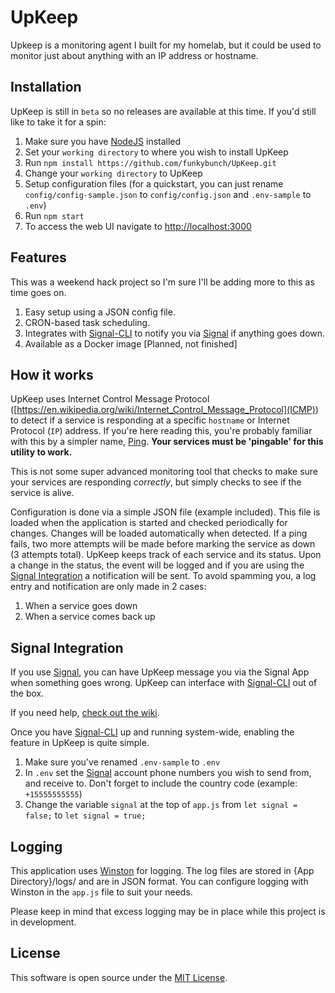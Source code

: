 # UpKeep
Upkeep is a monitoring agent I built for my homelab, but it could be used to monitor just about anything with an IP address or hostname.

## Installation
UpKeep is still in `beta` so no releases are available at this time.  If you'd still like to take it for a spin:
1. Make sure you have [NodeJS](https://nodejs.org/) installed
2. Set your `working directory` to where you wish to install UpKeep
3. Run `npm install https://github.com/funkybunch/UpKeep.git`
4. Change your `working directory` to UpKeep
5. Setup configuration files (for a quickstart, you can just rename `config/config-sample.json` to `config/config.json` and `.env-sample` to `.env`)
6. Run `npm start`
7. To access the web UI navigate to [http://localhost:3000](http://localhost:3000)

## Features
This was a weekend hack project so I'm sure I'll be adding more to this as time goes on.
1. Easy setup using a JSON config file.
2. CRON-based task scheduling.
3. Integrates with [Signal-CLI](https://github.com/AsamK/signal-cli) to notify you via [Signal](https://signal.org/) if anything goes down.
4. Available as a Docker image [Planned, not finished]

## How it works
UpKeep uses Internet Control Message Protocol ([https://en.wikipedia.org/wiki/Internet_Control_Message_Protocol](ICMP)) to detect if a service is responding at a specific `hostname` or Internet Protocol (`IP`) address.  If you're here reading this, you're probably familiar with this by a simpler name, [Ping](https://en.wikipedia.org/wiki/Ping_(networking_utility)).  **Your services must be 'pingable' for this utility to work.**

This is not some super advanced monitoring tool that checks to make sure your services are responding _correctly_, but simply checks to see if the service is alive.

Configuration is done via a simple JSON file (example included).  This file is loaded when the application is started and checked periodically for changes.  Changes will be loaded automatically when detected.  If a ping fails, two more attempts will be made before marking the service as down (3 attempts total).  UpKeep keeps track of each service and its status.  Upon a change in the status, the event will be logged and if you are using the [Signal Integration](#Signal-Integration) a notification will be sent.  To avoid spamming you, a log entry and notification are only made in 2 cases:
1. When a service goes down
2. When a service comes back up

## Signal Integration
If you use [Signal](https://signal.org/), you can have UpKeep message you via the Signal App when something goes wrong.  UpKeep can interface with [Signal-CLI](https://github.com/AsamK/signal-cli) out of the box.

If you need help, [check out the wiki](https://github.com/funkybunch/UpKeep/wiki/Signal-Integration-Help).

Once you have [Signal-CLI](https://github.com/AsamK/signal-cli) up and running system-wide, enabling the feature in UpKeep is quite simple.
1. Make sure you've renamed `.env-sample` to `.env`
2. In `.env` set the [Signal](https://signal.org) account phone numbers you wish to send from, and receive to.  Don't forget to include the country code (example: `+15555555555`)
3. Change the variable `signal` at the top of `app.js` from `let signal = false;` to `let signal = true;`

## Logging
This application uses [Winston](https://github.com/winstonjs/winston) for logging.  The log files are stored in {App Directory}/logs/ and are in JSON format.  You can configure logging with Winston in the `app.js` file to suit your needs.

Please keep in mind that excess logging may be in place while this project is in development.

## License
This software is open source under the [MIT License](https://github.com/funkybunch/UpKeep/blob/master/LICENSE).
